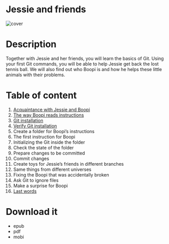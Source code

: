 # Jessie and friends


![cover](https://user-images.githubusercontent.com/8645216/178571012-f5b66536-86f7-4b7b-b3b9-54458713818d.jpeg)

# Description

Together with Jessie and her friends, you will learn the basics of Git. Using your first Git commands, you will be able to help Jessie get back the lost tennis ball. We will also find out who Boopi is and how he helps these little animals with their problems.

# Table of content

1. [Acquaintance with Jessie and Boopi](./chapter-01.md)
2. [The way Boopi reads instructions](./chapter-02.md)
3. [Git installation](./chapter-03.md)
4. [Verify Git installation](./chapter-04.md)
5. Create a folder for Boopi’s instructions
6. The first instruction for Boopi
7. Initializing the Git inside the folder
8. Check the state of the folder
9. Prepare changes to be committed
10. Commit changes
11. Create toys for Jessie’s friends in different branches
12. Same things from different universes
13. Fixing the Boopi that was accidentally broken
14. Ask Git to ignore files
15. Make a surprise for Boopi
16. [Last words](./chapter-16.md)

# Download it

- epub
- pdf
- mobi
